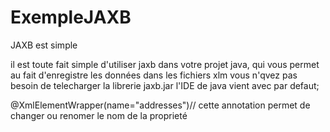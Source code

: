 # ExempleJAXB
JAXB est simple 

il est toute fait simple d'utiliser jaxb dans votre projet java, qui vous permet au fait d'enregistre les données dans les fichiers xlm
vous n'qvez pas besoin de telecharger la librerie jaxb.jar l'IDE de java vient avec par defaut;

 @XmlElementWrapper(name="addresses")// cette annotation permet de changer ou renomer le nom de la proprieté
 
